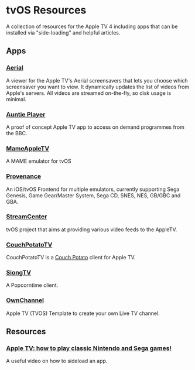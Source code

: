 # tvOS Resources

A collection of resources for the Apple TV 4 including apps that can be installed via "side-loading" and helpful articles.

## Apps

### [Aerial](https://github.com/okofish/aerial)
A viewer for the Apple TV's Aerial screensavers that lets you choose which screensaver you want to view. It dynamically updates the list of videos from Apple's servers. All videos are streamed on-the-fly, so disk usage is minimal.
### [Auntie Player](https://github.com/Auntie-Player/apple-tv)
A proof of concept Apple TV app to access on demand programmes from the BBC.
### [MameAppleTV](https://github.com/kevsmithpublic/MameAppleTV)
A MAME emulator for tvOS
### [Provenance](https://github.com/jasarien/Provenance)
An iOS/tvOS Frontend for multiple emulators, currently supporting Sega Genesis, Game Gear/Master System, Sega CD, SNES, NES, GB/GBC and GBA. 
### [StreamCenter](https://github.com/StreamCenter/StreamCenter)
tvOS project that aims at providing various video feeds to the AppleTV. 
### [CouchPotatoTV](http://code.robblewis.me/CouchPotatoTV/)
CouchPotatoTV is a [Couch Potato](https://couchpota.to/) client for Apple TV.
### [SiongTV](https://github.com/siong1987/siongTime-tvos)
A Popcorntime client.
### [OwnChannel](https://github.com/kane2931/ownchannel)
Apple TV (TVOS) Template to create your own Live TV channel.

## Resources

### [Apple TV: how to play classic Nintendo and Sega games!](https://www.youtube.com/watch?v=xJ_JAwxur-Q)
A useful video on how to sideload an app.
